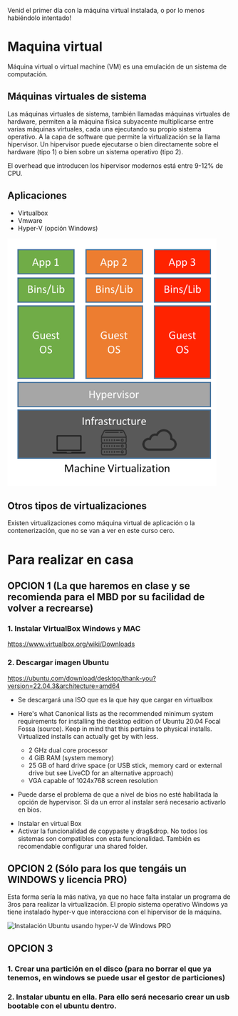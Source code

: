 Venid el primer día con la máquina virtual instalada, o por lo menos habiéndolo intentado!


# Maquina virtual
Máquina virtual o virtual machine (VM) es una emulación de un sistema de computación. 

## Máquinas virtuales de sistema
Las máquinas virtuales de sistema, también llamadas máquinas virtuales de hardware, permiten a la máquina física subyacente multiplicarse entre varias máquinas virtuales, cada una ejecutando su propio sistema operativo.
A la capa de software que permite la virtualización se la llama hipervisor.
Un hipervisor puede ejecutarse o bien directamente sobre el hardware (tipo 1) o bien sobre un sistema operativo (tipo 2).

El overhead que introducen los hipervisor modernos está entre 9-12% de CPU.

## Aplicaciones
- Virtualbox
- Vmware
- Hyper-V (opción Windows)

![alt text](https://raw.githubusercontent.com/AgustinICAI/CursoCeroMBD/master/images/virtualizacionArchitecture.png)


## Otros tipos de virtualizaciones
Existen virtualizaciones como máquina virtual de aplicación o la contenerización, que no se van a ver en este curso cero.


# Para realizar en casa

## OPCION 1 (La que haremos en clase y se recomienda para el MBD por su facilidad de volver a recrearse)

### 1. Instalar VirtualBox Windows y MAC
https://www.virtualbox.org/wiki/Downloads

### 2. Descargar imagen Ubuntu
https://ubuntu.com/download/desktop/thank-you?version=22.04.3&architecture=amd64
- Se descargará una ISO que es la que hay que cargar en virtualbox

- Here's what Canonical lists as the recommended minimum system requirements for installing the desktop edition of Ubuntu 20.04 Focal Fossa (source). Keep in mind that this pertains to physical installs. Virtualized installs can actually get by with less.
    - 2 GHz dual core processor
    - 4 GiB RAM (system memory)
    - 25 GB of hard drive space (or USB stick, memory card or external drive but see LiveCD for an alternative approach)
    - VGA capable of 1024x768 screen resolution

* Puede darse el problema de que a nivel de bios no esté habilitada la opción de hypervisor. Si da un error al instalar será necesario activarlo en bios.

- Instalar en virtual Box
- Activar la funcionalidad de copypaste y drag&drop. No todos los sistemas son compatibles con esta funcionalidad. También es recomendable configurar una shared folder.

## OPCION 2 (Sólo para los que tengáis un WINDOWS y licencia PRO)

Esta forma sería la más nativa, ya que no hace falta instalar un programa de 3ros para realizar la virtualización. El propio sistema operativo Windows ya tiene instalado hyper-v que interacciona con el hipervisor de la máquina.

![Instalación Ubuntu usando hyper-V de Windows PRO](https://wiki.ubuntu.com/Hyper-V)

## OPCION 3

### 1. Crear una partición en el disco (para no borrar el que ya tenemos, en windows se puede usar el gestor de particiones)
### 2. Instalar ubuntu en ella. Para ello será necesario crear un usb bootable con el ubuntu dentro.

